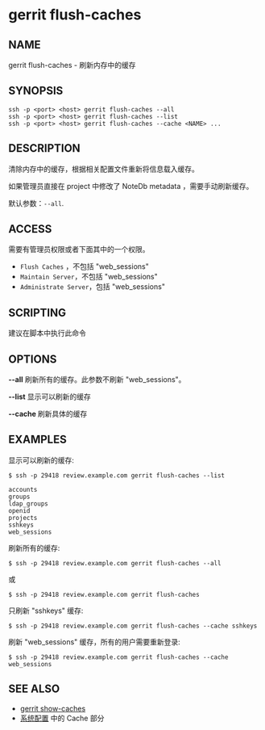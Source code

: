 # gerrit flush-caches

## NAME
gerrit flush-caches - 刷新内存中的缓存

## SYNOPSIS
```
ssh -p <port> <host> gerrit flush-caches --all
ssh -p <port> <host> gerrit flush-caches --list
ssh -p <port> <host> gerrit flush-caches --cache <NAME> ...
```

## DESCRIPTION
清除内存中的缓存，根据相关配置文件重新将信息载入缓存。

如果管理员直接在 project 中修改了 NoteDb metadata ，需要手动刷新缓存。

默认参数：`--all`.

## ACCESS

需要有管理员权限或者下面其中的一个权限。

* `Flush Caches` ，不包括 "web_sessions"
* `Maintain Server`，不包括 "web_sessions"
* `Administrate Server`，包括 "web_sessions"

## SCRIPTING
建议在脚本中执行此命令

## OPTIONS
**--all**
	刷新所有的缓存。此参数不刷新 "web_sessions"。

**--list**
	显示可以刷新的缓存

**--cache <NAME>**
	刷新具体的缓存

## EXAMPLES
显示可以刷新的缓存:

```
$ ssh -p 29418 review.example.com gerrit flush-caches --list

accounts
groups
ldap_groups
openid
projects
sshkeys
web_sessions
```

刷新所有的缓存:

```
$ ssh -p 29418 review.example.com gerrit flush-caches --all
```

或

```
$ ssh -p 29418 review.example.com gerrit flush-caches
```

只刷新 "sshkeys" 缓存:

```
$ ssh -p 29418 review.example.com gerrit flush-caches --cache sshkeys
```

刷新 "web_sessions" 缓存，所有的用户需要重新登录:

```
$ ssh -p 29418 review.example.com gerrit flush-caches --cache web_sessions
```

## SEE ALSO

* [gerrit show-caches](cmd-show-caches.md)
* [系统配置](config-gerrit.md) 中的 Cache 部分

